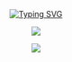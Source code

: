 
<div align="center">

  <!-- dynamic typing effect 动态打字效果 -->
  <div align="center">
         <a href="https://blog.sunguoqi.com/">
      <img src="https://readme-typing-svg.demolab.com?font=Fira+Code&pause=1000&width=435&lines=镇雄县新濠创想计算机工作室;祝您今天愉快!&center=true&size=27" alt="Typing SVG" />
    </ a>
  </div>

  <!-- knock code pictures 敲代码的图片 -->
  <img src="https://cdn.jsdelivr.net/gh/sun0225SUN/sun0225SUN/assets/images/coding.gif" /><br>

<!-- just img 图片 -->
<img src="https://cdn.jsdelivr.net/gh/sun0225SUN/sun0225SUN/assets/images/icon.png" /></div>

